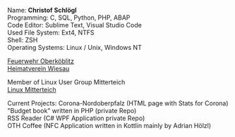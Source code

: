 Name: **Christof Schlögl**  
Programming: C, SQL, Python, PHP, ABAP  
Code Editor: Sublime Text, Visual Studio Code  
Used File System: Ext4, NTFS  
Shell: ZSH  
Operating Systems: Linux / Unix, Windows NT

[Feuerwehr Oberköblitz](https://www.feuerwehr-oberkoeblitz.de) \
[Heimatverein Wiesau](https://www.heimatverein-wiesau.de)

Member of Linux User Group Mitterteich\
[Linux Mitterteich](https://www.linux-mitterteich.de/)

Current Projects:
Corona-Nordoberpfalz (HTML page with Stats for Corona)\
"Budget book" written in PHP (private Repo) \
RSS Reader (C# WPF Application private Repo) \
OTH Coffee (NFC Application written in Kottlin mainly by Adrian Hölzl)
